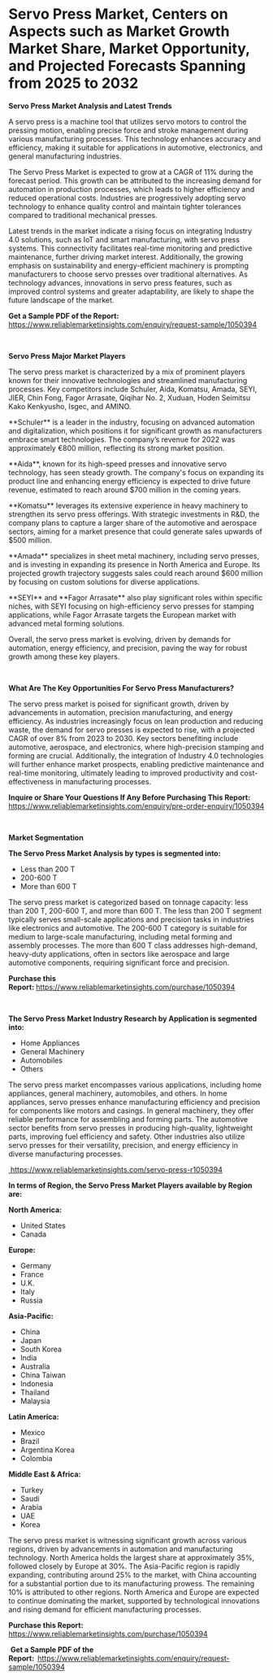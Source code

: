 <p><h1>Servo Press Market, Centers on Aspects such as Market Growth Market Share, Market Opportunity, and Projected Forecasts Spanning from 2025 to 2032</h1></p><p><strong>Servo Press Market Analysis and Latest Trends</strong></p>
<p><p>A servo press is a machine tool that utilizes servo motors to control the pressing motion, enabling precise force and stroke management during various manufacturing processes. This technology enhances accuracy and efficiency, making it suitable for applications in automotive, electronics, and general manufacturing industries.</p><p>The Servo Press Market is expected to grow at a CAGR of 11% during the forecast period. This growth can be attributed to the increasing demand for automation in production processes, which leads to higher efficiency and reduced operational costs. Industries are progressively adopting servo technology to enhance quality control and maintain tighter tolerances compared to traditional mechanical presses.</p><p>Latest trends in the market indicate a rising focus on integrating Industry 4.0 solutions, such as IoT and smart manufacturing, with servo press systems. This connectivity facilitates real-time monitoring and predictive maintenance, further driving market interest. Additionally, the growing emphasis on sustainability and energy-efficient machinery is prompting manufacturers to choose servo presses over traditional alternatives. As technology advances, innovations in servo press features, such as improved control systems and greater adaptability, are likely to shape the future landscape of the market.</p></p>
<p><strong>Get a Sample PDF of the Report:&nbsp;</strong> <a href="https://www.reliablemarketinsights.com/enquiry/request-sample/1050394?utm_campaign=3111&utm_medium=2&utm_source=Github&utm_content=ia&utm_term=16042025&utm_id=servo-press">https://www.reliablemarketinsights.com/enquiry/request-sample/1050394</a></p>
<p>&nbsp;</p>
<p><strong>Servo Press Major Market Players</strong></p>
<p><p>The servo press market is characterized by a mix of prominent players known for their innovative technologies and streamlined manufacturing processes. Key competitors include Schuler, Aida, Komatsu, Amada, SEYI, JIER, Chin Fong, Fagor Arrasate, Qiqihar No. 2, Xuduan, Hoden Seimitsu Kako Kenkyusho, Isgec, and AMINO.</p><p>**Schuler** is a leader in the industry, focusing on advanced automation and digitalization, which positions it for significant growth as manufacturers embrace smart technologies. The company’s revenue for 2022 was approximately €800 million, reflecting its strong market position.</p><p>**Aida**, known for its high-speed presses and innovative servo technology, has seen steady growth. The company's focus on expanding its product line and enhancing energy efficiency is expected to drive future revenue, estimated to reach around $700 million in the coming years.</p><p>**Komatsu** leverages its extensive experience in heavy machinery to strengthen its servo press offerings. With strategic investments in R&D, the company plans to capture a larger share of the automotive and aerospace sectors, aiming for a market presence that could generate sales upwards of $500 million.</p><p>**Amada** specializes in sheet metal machinery, including servo presses, and is investing in expanding its presence in North America and Europe. Its projected growth trajectory suggests sales could reach around $600 million by focusing on custom solutions for diverse applications.</p><p>**SEYI** and **Fagor Arrasate** also play significant roles within specific niches, with SEYI focusing on high-efficiency servo presses for stamping applications, while Fagor Arrasate targets the European market with advanced metal forming solutions.</p><p>Overall, the servo press market is evolving, driven by demands for automation, energy efficiency, and precision, paving the way for robust growth among these key players.</p></p>
<p>&nbsp;</p>
<p><strong>What Are The Key Opportunities For Servo Press Manufacturers?</strong></p>
<p><p>The servo press market is poised for significant growth, driven by advancements in automation, precision manufacturing, and energy efficiency. As industries increasingly focus on lean production and reducing waste, the demand for servo presses is expected to rise, with a projected CAGR of over 8% from 2023 to 2030. Key sectors benefiting include automotive, aerospace, and electronics, where high-precision stamping and forming are crucial. Additionally, the integration of Industry 4.0 technologies will further enhance market prospects, enabling predictive maintenance and real-time monitoring, ultimately leading to improved productivity and cost-effectiveness in manufacturing processes.</p></p>
<p><strong>Inquire or Share Your Questions If Any Before Purchasing This Report:</strong> <a href="https://www.reliablemarketinsights.com/enquiry/pre-order-enquiry/1050394?utm_campaign=3111&utm_medium=2&utm_source=Github&utm_content=ia&utm_term=16042025&utm_id=servo-press">https://www.reliablemarketinsights.com/enquiry/pre-order-enquiry/1050394</a></p>
<p>&nbsp;</p>
<p><strong>Market Segmentation</strong></p>
<p><strong>The Servo Press Market Analysis by types is segmented into:</strong></p>
<p><ul><li>Less than 200 T</li><li>200-600 T</li><li>More than 600 T</li></ul></p>
<p><p>The servo press market is categorized based on tonnage capacity: less than 200 T, 200-600 T, and more than 600 T. The less than 200 T segment typically serves small-scale applications and precision tasks in industries like electronics and automotive. The 200-600 T category is suitable for medium to large-scale manufacturing, including metal forming and assembly processes. The more than 600 T class addresses high-demand, heavy-duty applications, often in sectors like aerospace and large automotive components, requiring significant force and precision.</p></p>
<p><strong>Purchase this Report:&nbsp;</strong><a href="https://www.reliablemarketinsights.com/purchase/1050394?utm_campaign=3111&utm_medium=2&utm_source=Github&utm_content=ia&utm_term=16042025&utm_id=servo-press">https://www.reliablemarketinsights.com/purchase/1050394</a></p>
<p>&nbsp;</p>
<p><strong>The Servo Press Market Industry Research by Application is segmented into:</strong></p>
<p><ul><li>Home Appliances</li><li>General Machinery</li><li>Automobiles</li><li>Others</li></ul></p>
<p><p>The servo press market encompasses various applications, including home appliances, general machinery, automobiles, and others. In home appliances, servo presses enhance manufacturing efficiency and precision for components like motors and casings. In general machinery, they offer reliable performance for assembling and forming parts. The automotive sector benefits from servo presses in producing high-quality, lightweight parts, improving fuel efficiency and safety. Other industries also utilize servo presses for their versatility, precision, and energy efficiency in diverse manufacturing processes.</p></p>
<p><a href="https://www.reliablemarketinsights.com/servo-press-r1050394?utm_campaign=3111&utm_medium=2&utm_source=Github&utm_content=ia&utm_term=16042025&utm_id=servo-press">&nbsp;https://www.reliablemarketinsights.com/servo-press-r1050394</a></p>
<p><strong>In terms of Region, the Servo Press Market Players available by Region are:</strong></p>
<p>
    <p> <strong> North America: </strong>
        <ul>
            <li>United States</li>
            <li>Canada</li>
        </ul>
        </p> 
    <p> <strong> Europe: </strong>
        <ul>
            <li>Germany</li>
            <li>France</li>
            <li>U.K.</li>
            <li>Italy</li>
            <li>Russia</li>
        </ul>
        </p> 
    <p> <strong> Asia-Pacific: </strong>
        <ul>
            <li>China</li>
            <li>Japan</li>
            <li>South Korea</li>
            <li>India</li>
            <li>Australia</li>
            <li>China Taiwan</li>
            <li>Indonesia</li>
            <li>Thailand</li>
            <li>Malaysia</li>
        </ul>
        </p> 
    <p> <strong> Latin America: </strong>
        <ul>
            <li>Mexico</li>
            <li>Brazil</li>
            <li>Argentina Korea</li>
            <li>Colombia</li>
        </ul>
        </p> 
    <p> <strong> Middle East & Africa: </strong>
        <ul>
            <li>Turkey</li>
            <li>Saudi</li>
            <li>Arabia</li>
            <li>UAE</li>
            <li>Korea</li>
        </ul>
    </p>
    </p>
<p><p>The servo press market is witnessing significant growth across various regions, driven by advancements in automation and manufacturing technology. North America holds the largest share at approximately 35%, followed closely by Europe at 30%. The Asia-Pacific region is rapidly expanding, contributing around 25% to the market, with China accounting for a substantial portion due to its manufacturing prowess. The remaining 10% is attributed to other regions. North America and Europe are expected to continue dominating the market, supported by technological innovations and rising demand for efficient manufacturing processes.</p></p>
<p><strong>Purchase this Report: </strong><a href="https://www.reliablemarketinsights.com/purchase/1050394?utm_campaign=3111&utm_medium=2&utm_source=Github&utm_content=ia&utm_term=16042025&utm_id=servo-press">https://www.reliablemarketinsights.com/purchase/1050394</a></p>
<p>&nbsp;<strong>Get a Sample PDF of the Report:&nbsp;&nbsp;</strong><a href="https://www.reliablemarketinsights.com/enquiry/request-sample/1050394?utm_campaign=3111&utm_medium=2&utm_source=Github&utm_content=ia&utm_term=16042025&utm_id=servo-press">https://www.reliablemarketinsights.com/enquiry/request-sample/1050394</a></p>
<p><strong></strong></p>
<p><p></p><p></p><p></p></p>